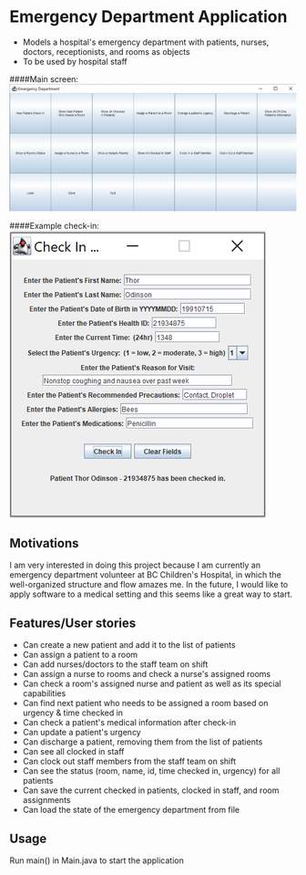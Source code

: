# Emergency Department Application
- Models a hospital's emergency department with patients, nurses, doctors, receptionists, and rooms as objects
- To be used by hospital staff

####Main screen:
![](data/ED_main_screen.png "Main Screen")

####Example check-in:
![](data/ED_example_patient_check_in.png "Example patient check-in")

## Motivations
I am very interested in doing this project because I am currently an emergency department volunteer at BC Children's
Hospital, in which the well-organized structure and flow amazes me. In the future, I would like to apply software to
a medical setting and this seems like a great way to start.

## Features/User stories

- Can create a new patient and add it to the list of patients
- Can assign a patient to a room
- Can add nurses/doctors to the staff team on shift
- Can assign a nurse to rooms and check a nurse's assigned rooms
- Can check a room's assigned nurse and patient as well as its special capabilities
- Can find next patient who needs to be assigned a room based on urgency & time checked in
- Can check a patient's medical information after check-in
- Can update a patient's urgency
- Can discharge a patient, removing them from the list of patients
- Can see all clocked in staff
- Can clock out staff members from the staff team on shift
- Can see the status (room, name, id, time checked in, urgency) for all patients
- Can save the current checked in patients, clocked in staff, and room assignments
- Can load the state of the emergency department from file

## Usage
Run main() in Main.java to start the application